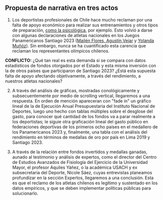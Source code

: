 ## Propuesta de narrativa en tres actos

1) Los deportistas profesionales de Chile hace mucho reclaman por una falta de apoyo económico para realizar sus entrenamientos y otros tipos de preparación, [como la psicológica](https://kilometrocero.cl/la-disciplina-de-la-mente-el-invisible-trabajo-psicologico-detras-de-los-panamericanos/), por ejemplo. Esto volvió a darse con algunas declaraciones de atletas nacionales en los Juegos Panamericanos Santiago 2023 ([Mailén Flores, Agustín Vejar](https://radio.uchile.cl/2023/11/06/los-proximos-desafios-del-patinaje-artistico-ha-crecido-de-nivel-pero-falta-apoyo-economico-porque-tambien-somos-deportistas/) y [Yolanda Muñóz](https://www.biobiochile.cl/especial/panamericanos-santiago-2023/noticias/2023/10/31/el-lamento-de-esgrimista-chilena-por-no-quedar-entre-mejores-perdera-beca-y-evalua-seguir-en-deporte.shtml)). Sin embargo, nunca se ha cuantificado esta carencia que reclaman los representantes olímpicos chilenos.

**CONFLICTO:** ¿Qué tan real es esta demanda si se compara con datos estadísticos de fondos otorgados por el Estado y esta misma inversión con la de otros países que participaron de Santiago 2023? ¿Está esta supuesta falta de apoyo afectando objetivamente, a través del rendimiento, a nuestros atletas nacionales?

2) A través del análisis de gráficas, mostradas conológicamente y subsecuentemente por medio de scrolling vertical, llegaremos a una respuesta. En orden de mención apareceran con "fade in" un gráfico lineal de la de Ejecución Anual Presupuestaria del Instituto Nacional de Deportes, luego uno hecho con tablas múltiples sobre el desglose del gasto, para conocer qué cantidad de los fondos va a parar realmente a los deportistas; le  siguie otra graficación lineal del gasto público en federaciones deportivas de los primeros ocho países en el medallero de los Panamericanos 2023 y, finalmente, una tabla con el análisis del rendimiento en términos de medallas de oro por país en Lima 2019 y Santiago 2023. 

3) A través de la relación entre fondos invertidos y medallas ganadas, aunado al testimonio y análisis de expertos, como el director del Centro de Estudios Avanzados de Fisiología del Ejercicio de la Universidad Mayor, el profesor Aquiles Yáñez, o la académica USACH y ex subsecretaria del Deporte, Nicole Sáez, cuyas entrevistas planeamos profundizar en la sección Expertos, llegaremos a una conclusión. Esta es que el reclamo de los atletas chilenos es legítimo y sustentado en los datos empíricos, y que se deben implementar políticas públicas para solucionarlo.

##

